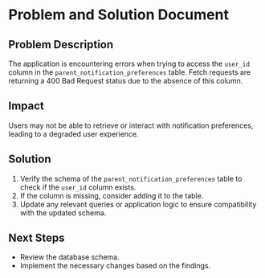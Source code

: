 
# Problem and Solution Document

## Problem Description
The application is encountering errors when trying to access the `user_id` column in the `parent_notification_preferences` table. Fetch requests are returning a 400 Bad Request status due to the absence of this column.

## Impact
Users may not be able to retrieve or interact with notification preferences, leading to a degraded user experience.

## Solution
1. Verify the schema of the `parent_notification_preferences` table to check if the `user_id` column exists.
2. If the column is missing, consider adding it to the table.
3. Update any relevant queries or application logic to ensure compatibility with the updated schema.

## Next Steps
- Review the database schema.
- Implement the necessary changes based on the findings.
